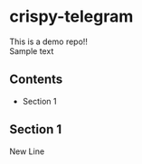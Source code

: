 # crispy-telegram
This is a demo repo!!<br>
Sample text
## Contents
* Section 1
## Section 1
New Line
